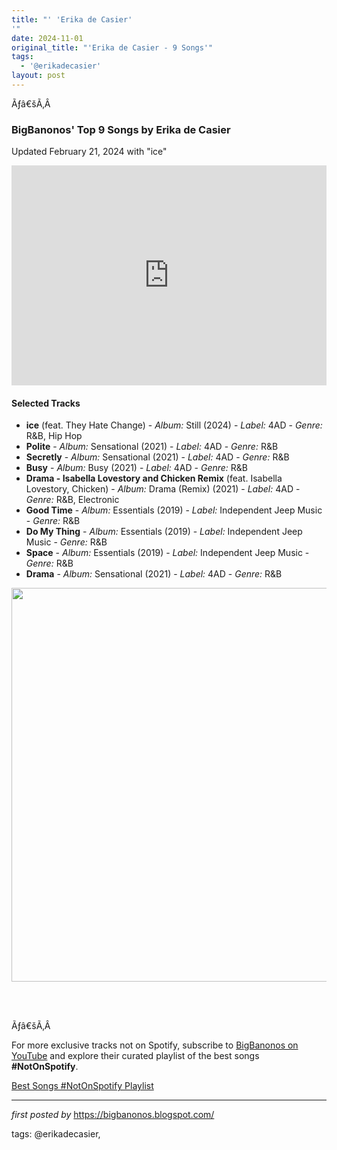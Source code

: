 ```yaml
---
title: "' 'Erika de Casier'
'"
date: 2024-11-01
original_title: "'Erika de Casier - 9 Songs'"
tags:
  - '@erikadecasier'
layout: post
---
```

<p>Ãƒâ€šÃ‚Â </p>
<h3><strong>BigBanonos' Top 9 Songs by Erika de Casier</strong></h3>
<p>Updated February 21, 2024 with "ice"</p> <p><iframe allow="autoplay; clipboard-write; encrypted-media; fullscreen; picture-in-picture" allowfullscreen="" frameborder="0" height="352" loading="lazy" src="https://open.spotify.com/embed/playlist/0RtzTJUJ2UJrIL9yQdavoa?utm_source=generator" width="100%"></iframe></p> <h4>Selected Tracks</h4>
<ul> <li><strong>ice</strong> (feat. They Hate Change) - <em>Album:</em> Still (2024) - <em>Label:</em> 4AD - <em>Genre:</em> R&B, Hip Hop</li> <li><strong>Polite</strong> - <em>Album:</em> Sensational (2021) - <em>Label:</em> 4AD - <em>Genre:</em> R&B</li> <li><strong>Secretly</strong> - <em>Album:</em> Sensational (2021) - <em>Label:</em> 4AD - <em>Genre:</em> R&B</li> <li><strong>Busy</strong> - <em>Album:</em> Busy (2021) - <em>Label:</em> 4AD - <em>Genre:</em> R&B</li> <li><strong>Drama - Isabella Lovestory and Chicken Remix</strong> (feat. Isabella Lovestory, Chicken) - <em>Album:</em> Drama (Remix) (2021) - <em>Label:</em> 4AD - <em>Genre:</em> R&B, Electronic</li> <li><strong>Good Time</strong> - <em>Album:</em> Essentials (2019) - <em>Label:</em> Independent Jeep Music - <em>Genre:</em> R&B</li> <li><strong>Do My Thing</strong> - <em>Album:</em> Essentials (2019) - <em>Label:</em> Independent Jeep Music - <em>Genre:</em> R&B</li> <li><strong>Space</strong> - <em>Album:</em> Essentials (2019) - <em>Label:</em> Independent Jeep Music - <em>Genre:</em> R&B</li> <li><strong>Drama</strong> - <em>Album:</em> Sensational (2021) - <em>Label:</em> 4AD - <em>Genre:</em> R&B</li>
</ul> <div class="separator" ><a href="https://mixmag.net/assets/uploads/images/_facebook/Erika-de-casier_240115_150536.jpg" imageanchor="1"><img border="0" data-original-height="630" data-original-width="1200" height="630" src="https://mixmag.net/assets/uploads/images/_facebook/Erika-de-casier_240115_150536.jpg" width="1200" /></a></div><br /><p><br /></p>
<p>Ãƒâ€šÃ‚Â </p>


<!--Subscribe and Playlist Links-->
<div>
    <p>For more exclusive tracks not on Spotify, subscribe to <a href="https://www.youtube.com/@BigBanonos" target="_blank">BigBanonos on YouTube</a> and explore their curated playlist of the best songs <strong>#NotOnSpotify</strong>.</p>
    <p><a href="https://www.youtube.com/playlist?list=PLtuNtuTatqI0kFahUCbtbfenC_ET5O_tr" target="_blank">Best Songs #NotOnSpotify Playlist<br /></a></p></div>

<hr />

<p><em>first posted by</em> <a href="https://bigbanonos.blogspot.com/" rel="noopener" target="_new">https://bigbanonos.blogspot.com/</a></p>

<p>tags: @erikadecasier,</p>
